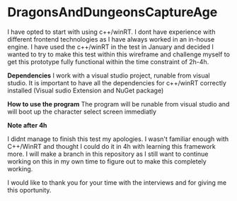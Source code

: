 # DragonsAndDungeonsCaptureAge

I have opted to start with using c++/winRT. I dont have experience with different frontend technologies as I have always worked in an in-house engine. 
I have used the c++/winRT in the test in January and decided I wanted to try to make this test within this wireframe and challenge myself to get this prototype fully functional within the time constraint of 2h-4h.

**Dependencies**
I work with a visual studio project, runable from visual studio. It is important to have all the dependencies for c++/winRT correctly installed (Visual sudio Extension and NuGet package)

**How to use the program**
The program will be runable from visual studio and will boot up the character select screen immediatly



**Note after 4h**

I didnt manage to finish this test my apologies. I wasn't familiar enough with C++/WinRT and thought I could do it in 4h with learning this framework more. 
I will make a branch in this repository as I still want to continue working on this in my own time to figure out to make this completely working. 

I would like to thank you for your time with the interviews and for giving me this oportunity.
